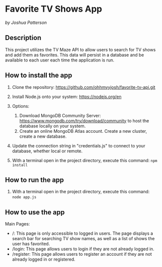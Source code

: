 # Favorite TV Shows App

*by Joshua Patterson*

## Description
This project utilizes the TV Maze API to allow users to search for TV shows and add them as favorites. This data will persist in a database and be available to each user each time the application is run.

## How to install the app

1. Clone the repository: https://github.com/ohhmyyjosh/favorite-tv-api.git

2. Install Node.js onto your system: https://nodejs.org/en

3. Options:
    1. Download MongoDB Community Server: https://www.mongodb.com/try/download/community to host the database locally on your system.
    2. Create an online MongoDB Atlas account. Create a new cluster, create a new database.

4. Update the connection string in "credentials.js" to connect to your database, whether local or remote.

5. With a terminal open in the project directory, execute this command:
`npm install`

## How to run the app

1. With a terminal open in the project directory, execute this command:
`node app.js`

## How to use the app

Main Pages:
- /: This page is only accessible to logged in users. The page displays a search bar for searching TV show names, as well as a list of shows the user has favorited.
- /login: This page allows users to login if they are not already logged in.
- /register: This page allows users to register an account if they are not already logged in or registered.
